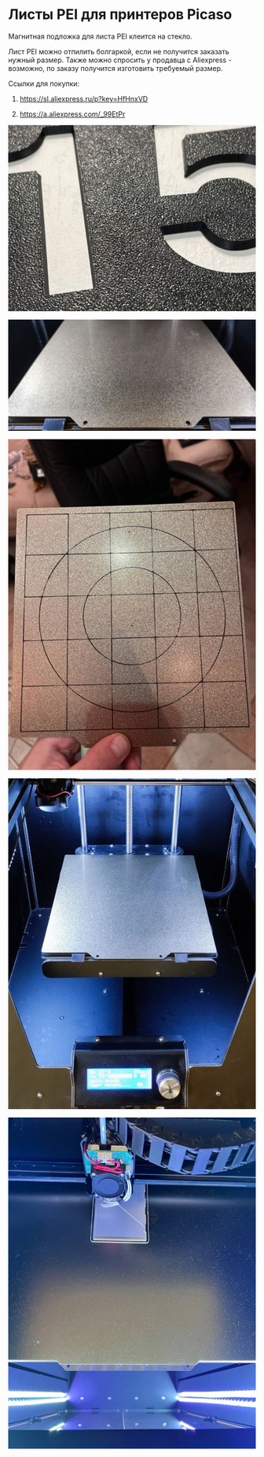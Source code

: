 # Листы PEI для принтеров Picaso

Магнитная подложка для листа PEI клеится на стекло.

Лист PEI можно отпилить болгаркой, если не получится заказать нужный размер. Также можно спросить у продавца с Aliexpress - возможно, по заказу получится изготовить требуемый размер.

Ссылки для покупки:

1. https://sl.aliexpress.ru/p?key=HfHnxVD

2. https://a.aliexpress.com/_99EtPr


![PEI_0](./img/PEI_0.jpg)

![PEI_1](./img/PEI_1.jpg)

![PEI_2](./img/PEI_2.jpg)

![PEI_3](./img/PEI_3.jpg)

![PEI_4](./img/PEI_4.jpg)